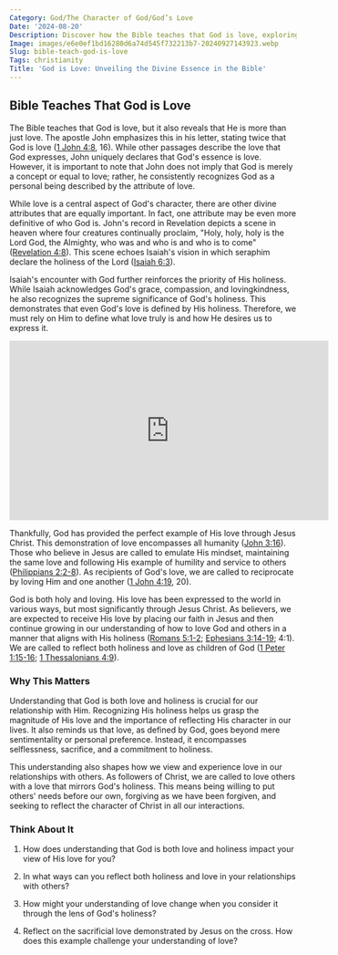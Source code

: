 ```yaml
---
Category: God/The Character of God/God’s Love
Date: '2024-08-20'
Description: Discover how the Bible teaches that God is love, exploring the profound message of divine love and its significance in Christian faith.
Image: images/e6e0ef1bd16280d6a74d545f732213b7-20240927143923.webp
Slug: bible-teach-god-is-love
Tags: christianity
Title: 'God is Love: Unveiling the Divine Essence in the Bible'
---
```


## Bible Teaches That God is Love

The Bible teaches that God is love, but it also reveals that He is more than just love. The apostle John emphasizes this in his letter, stating twice that God is love ([1 John 4:8](https://www.bibleref.com/1-John/4/1-John-4-8.html), 16). While other passages describe the love that God expresses, John uniquely declares that God's essence is love. However, it is important to note that John does not imply that God is merely a concept or equal to love; rather, he consistently recognizes God as a personal being described by the attribute of love.

While love is a central aspect of God's character, there are other divine attributes that are equally important. In fact, one attribute may be even more definitive of who God is. John's record in Revelation depicts a scene in heaven where four creatures continually proclaim, "Holy, holy, holy is the Lord God, the Almighty, who was and who is and who is to come" ([Revelation 4:8](https://www.bibleref.com/Revelation/4/Revelation-4-8.html)). This scene echoes Isaiah's vision in which seraphim declare the holiness of the Lord ([Isaiah 6:3](https://www.bibleref.com/Isaiah/6/Isaiah-6-3.html)).

Isaiah's encounter with God further reinforces the priority of His holiness. While Isaiah acknowledges God's grace, compassion, and lovingkindness, he also recognizes the supreme significance of God's holiness. This demonstrates that even God's love is defined by His holiness. Therefore, we must rely on Him to define what love truly is and how He desires us to express it.


<iframe width="560" height="315" src="https://www.youtube.com/embed/QPywCD-TSd0" frameborder="0" allow="autoplay; encrypted-media" allowfullscreen></iframe>


Thankfully, God has provided the perfect example of His love through Jesus Christ. This demonstration of love encompasses all humanity ([John 3:16](https://www.bibleref.com/John/3/John-3-16.html)). Those who believe in Jesus are called to emulate His mindset, maintaining the same love and following His example of humility and service to others ([Philippians 2:2-8](https://www.bibleref.com/Philippians/2/Philippians-2-2.html)). As recipients of God's love, we are called to reciprocate by loving Him and one another ([1 John 4:19](https://www.bibleref.com/1-John/4/1-John-4-19.html), 20).

God is both holy and loving. His love has been expressed to the world in various ways, but most significantly through Jesus Christ. As believers, we are expected to receive His love by placing our faith in Jesus and then continue growing in our understanding of how to love God and others in a manner that aligns with His holiness ([Romans 5:1-2](https://www.bibleref.com/Romans/5/Romans-5-1.html); [Ephesians 3:14-19](https://www.bibleref.com/Ephesians/3/Ephesians-3-14.html); 4:1). We are called to reflect both holiness and love as children of God ([1 Peter 1:15-16](https://www.bibleref.com/1-Peter/1/1-Peter-1-15.html); [1 Thessalonians 4:9](https://www.bibleref.com/1-Thessalonians/4/1-Thessalonians-4-9.html)).

### Why This Matters

Understanding that God is both love and holiness is crucial for our relationship with Him. Recognizing His holiness helps us grasp the magnitude of His love and the importance of reflecting His character in our lives. It also reminds us that love, as defined by God, goes beyond mere sentimentality or personal preference. Instead, it encompasses selflessness, sacrifice, and a commitment to holiness.

This understanding also shapes how we view and experience love in our relationships with others. As followers of Christ, we are called to love others with a love that mirrors God's holiness. This means being willing to put others' needs before our own, forgiving as we have been forgiven, and seeking to reflect the character of Christ in all our interactions.

### Think About It

1. How does understanding that God is both love and holiness impact your view of His love for you?

2. In what ways can you reflect both holiness and love in your relationships with others?

3. How might your understanding of love change when you consider it through the lens of God's holiness?

4. Reflect on the sacrificial love demonstrated by Jesus on the cross. How does this example challenge your understanding of love?